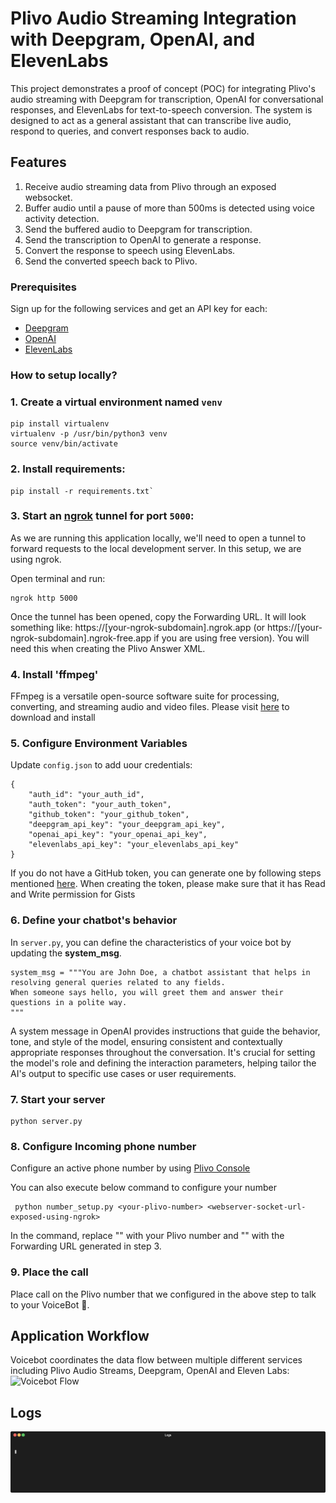 # Plivo Audio Streaming Integration with Deepgram, OpenAI, and ElevenLabs

This project demonstrates a proof of concept (POC) for integrating Plivo's audio streaming with Deepgram for transcription, OpenAI for conversational responses, and ElevenLabs for text-to-speech conversion. The system is designed to act as a general assistant that can transcribe live audio, respond to queries, and convert responses back to audio.

## Features

1. Receive audio streaming data from Plivo through an exposed websocket.
2. Buffer audio until a pause of more than 500ms is detected using voice activity detection.
3. Send the buffered audio to Deepgram for transcription.
4. Send the transcription to OpenAI to generate a response.
5. Convert the response to speech using ElevenLabs.
6. Send the converted speech back to Plivo.

### Prerequisites
Sign up for the following services and get an API key for each:
* [Deepgram](https://console.deepgram.com/signup)
* [OpenAI](https://platform.openai.com/signup)
* [ElevenLabs](https://elevenlabs.io/app/sign-up)

### How to setup locally?

### 1. Create a virtual environment named `venv`
```
pip install virtualenv
virtualenv -p /usr/bin/python3 venv
source venv/bin/activate
```

### 2. Install requirements: 
```
pip install -r requirements.txt`
```

### 3. Start an [ngrok](https://ngrok.com) tunnel for port `5000`:
As we are running this application locally, we'll need to open a tunnel to forward requests to the local development server. In this setup, we are using ngrok.

Open terminal and run:
```
ngrok http 5000
```
Once the tunnel has been opened, copy the Forwarding URL. It will look something like: https://[your-ngrok-subdomain].ngrok.app (or https://[your-ngrok-subdomain].ngrok-free.app if you are using free version). You will need this when creating the Plivo Answer XML.

### 4. Install 'ffmpeg'
FFmpeg is a versatile open-source software suite for processing, converting, and streaming audio and video files. Please visit [here](https://www.ffmpeg.org/download.html) to download and install

### 5. Configure Environment Variables
Update `config.json` to add uour credentials:
```
{
    "auth_id": "your_auth_id",
    "auth_token": "your_auth_token",
    "github_token": "your_github_token",
    "deepgram_api_key": "your_deepgram_api_key",
    "openai_api_key": "your_openai_api_key",
    "elevenlabs_api_key": "your_elevenlabs_api_key"
}
```
If you do not have a GitHub token, you can generate one by following steps mentioned [here](https://docs.github.com/en/authentication/keeping-your-account-and-data-secure/managing-your-personal-access-tokens). When creating the token, please make sure that it has Read and Write permission for Gists

### 6. Define your chatbot's behavior
In `server.py`, you can define the characteristics of your voice bot by updating the **system_msg**.
```
system_msg = """You are John Doe, a chatbot assistant that helps in resolving general queries related to any fields.
When someone says hello, you will greet them and answer their questions in a polite way.
"""
```
A system message in OpenAI provides instructions that guide the behavior, tone, and style of the model, ensuring consistent and contextually appropriate responses throughout the conversation. It's crucial for setting the model's role and defining the interaction parameters, helping tailor the AI's output to specific use cases or user requirements.

### 7. Start your server
```
python server.py
```

### 8. Configure Incoming phone number
Configure an active phone number by using  [Plivo Console](https://console.plivo.com/active-phone-numbers/)

You can also execute below command to configure your number
```commandline
 python number_setup.py <your-plivo-number> <webserver-socket-url-exposed-using-ngrok>
```
In the command, replace "<your-plivo-number>" with your Plivo number and "<webserver-socket-url-exposed-ushing-ngrok>" with the Forwarding URL generated in step 3.

### 9. Place the call
Place call on the Plivo number that we configured in the above step to talk to your VoiceBot 🤖.

## Application Workflow
Voicebot coordinates the data flow between multiple different services including Plivo Audio Streams, Deepgram, OpenAI and Eleven Labs:
![Voicebot Flow](./Workflow.png)

## Logs
![Logs](./demo.gif)

